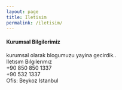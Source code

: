 ```yaml
---
layout: page
title: Iletisim
permalink: /iletisim/
---
```



#### Kurumsal Bilgilerimiz


kurumsal olarak blogumuzu yayina gecirdik..
<br>Iletısım Bılgılerımız
<br>+90 850 850 1337
<br>+90 532 1337
<br>Ofis: Beykoz Istanbul
